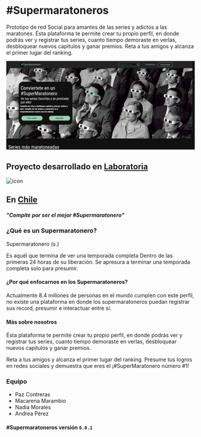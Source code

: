 # #Supermaratoneros

Prototipo de red Social para amantes de las series y adictos a las maratones. Ésta plataforma te permite crear tu propio perfil, en donde podrás ver y registrar tus series, cuanto tiempo demoraste en verlas, desbloquear nuevos capitulos y ganar premios.  Reta a tus amigos y alcanza el primer lugar del ranking.

![screenshot](https://raw.githubusercontent.com/PazAutumn/hackathon-1/master/assets/img/Screenshot-2018-3-25%20%23SuperMaratoneros.png)

## Proyecto desarrollado en [Laboratoria](http://laboratoria.la)

![icon](favicon.ico)

## En [Chile](http://chile.com)

##### "Compite por ser el mejor #Supermaratonero"

### ¿Qué es un Supermaratonero?

Supermaratonero (s.)

Es aquél que termina de ver una temporada completa
Dentro de las primeras 24 horas de su liberación. Se apresura a terminar una temporada completa solo para presumir.

#### ¿Por qué enfocarnos en los Supermaratoneros?

Actualmente 8.4 millones de personas en el mundo cumplen con este perfil, no existe una plataforma en donde los supermaratoneros puedan registrar sus record, presumir e interactuar entre sí.

#### Más sobre nosotros

Ésta plataforma te permite crear tu propio perfil, en donde podrás ver y registrar tus series, cuanto tiempo demoraste en verlas, desbloquear nuevos capitulos y ganar premios.

Reta a tus amigos y alcanza el primer lugar del ranking. Presume tus logros en redes sociales y demuestra que eres el ¡#SuperMaratonero número #1!

 ### Equipo

 + Paz Contreras
 + Macarena Marambio
 + Nadia Morales
 + Andrea Pérez

#### #Supermaratoneros versión `0.0.1`
